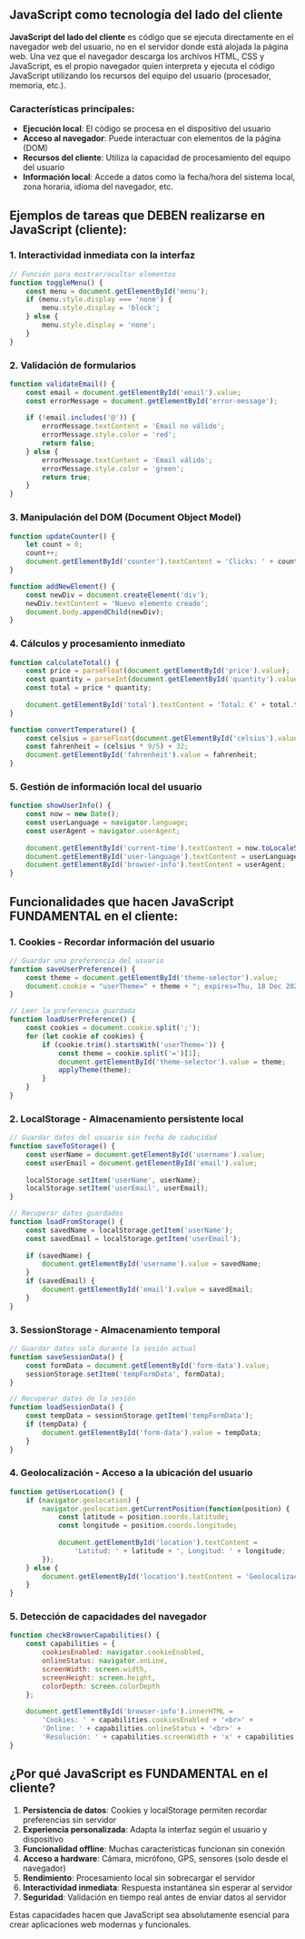 ## JavaScript como tecnología del lado del cliente

**JavaScript del lado del cliente** es código que se ejecuta directamente en el navegador web del usuario, no en el servidor donde está alojada la página web. Una vez que el navegador descarga los archivos HTML, CSS y JavaScript, es el propio navegador quien interpreta y ejecuta el código JavaScript utilizando los recursos del equipo del usuario (procesador, memoria, etc.).

### Características principales:

- **Ejecución local**: El código se procesa en el dispositivo del usuario
- **Acceso al navegador**: Puede interactuar con elementos de la página (DOM)
- **Recursos del cliente**: Utiliza la capacidad de procesamiento del equipo del usuario
- **Información local**: Accede a datos como la fecha/hora del sistema local, zona horaria, idioma del navegador, etc.

## Ejemplos de tareas que DEBEN realizarse en JavaScript (cliente):

### 1. **Interactividad inmediata con la interfaz**
```javascript
// Función para mostrar/ocultar elementos
function toggleMenu() {
    const menu = document.getElementById('menu');
    if (menu.style.display === 'none') {
        menu.style.display = 'block';
    } else {
        menu.style.display = 'none';
    }
}
```

### 2. **Validación de formularios**
```javascript
function validateEmail() {
    const email = document.getElementById('email').value;
    const errorMessage = document.getElementById('error-message');
    
    if (!email.includes('@')) {
        errorMessage.textContent = 'Email no válido';
        errorMessage.style.color = 'red';
        return false;
    } else {
        errorMessage.textContent = 'Email válido';
        errorMessage.style.color = 'green';
        return true;
    }
}
```

### 3. **Manipulación del DOM (Document Object Model)**
```javascript
function updateCounter() {
    let count = 0;
    count++;
    document.getElementById('counter').textContent = 'Clicks: ' + count;
}

function addNewElement() {
    const newDiv = document.createElement('div');
    newDiv.textContent = 'Nuevo elemento creado';
    document.body.appendChild(newDiv);
}
```

### 4. **Cálculos y procesamiento inmediato**
```javascript
function calculateTotal() {
    const price = parseFloat(document.getElementById('price').value);
    const quantity = parseInt(document.getElementById('quantity').value);
    const total = price * quantity;
    
    document.getElementById('total').textContent = 'Total: €' + total.toFixed(2);
}

function convertTemperature() {
    const celsius = parseFloat(document.getElementById('celsius').value);
    const fahrenheit = (celsius * 9/5) + 32;
    document.getElementById('fahrenheit').value = fahrenheit;
}
```

### 5. **Gestión de información local del usuario**
```javascript
function showUserInfo() {
    const now = new Date();
    const userLanguage = navigator.language;
    const userAgent = navigator.userAgent;
    
    document.getElementById('current-time').textContent = now.toLocaleString();
    document.getElementById('user-language').textContent = userLanguage;
    document.getElementById('browser-info').textContent = userAgent;
}
```

## Funcionalidades que hacen JavaScript FUNDAMENTAL en el cliente:

### 1. **Cookies - Recordar información del usuario**
```javascript
// Guardar una preferencia del usuario
function saveUserPreference() {
    const theme = document.getElementById('theme-selector').value;
    document.cookie = "userTheme=" + theme + "; expires=Thu, 18 Dec 2025 12:00:00 UTC; path=/";
}

// Leer la preferencia guardada
function loadUserPreference() {
    const cookies = document.cookie.split(';');
    for (let cookie of cookies) {
        if (cookie.trim().startsWith('userTheme=')) {
            const theme = cookie.split('=')[1];
            document.getElementById('theme-selector').value = theme;
            applyTheme(theme);
        }
    }
}
```

### 2. **LocalStorage - Almacenamiento persistente local**
```javascript
// Guardar datos del usuario sin fecha de caducidad
function saveToStorage() {
    const userName = document.getElementById('username').value;
    const userEmail = document.getElementById('email').value;
    
    localStorage.setItem('userName', userName);
    localStorage.setItem('userEmail', userEmail);
}

// Recuperar datos guardados
function loadFromStorage() {
    const savedName = localStorage.getItem('userName');
    const savedEmail = localStorage.getItem('userEmail');
    
    if (savedName) {
        document.getElementById('username').value = savedName;
    }
    if (savedEmail) {
        document.getElementById('email').value = savedEmail;
    }
}
```

### 3. **SessionStorage - Almacenamiento temporal**
```javascript
// Guardar datos solo durante la sesión actual
function saveSessionData() {
    const formData = document.getElementById('form-data').value;
    sessionStorage.setItem('tempFormData', formData);
}

// Recuperar datos de la sesión
function loadSessionData() {
    const tempData = sessionStorage.getItem('tempFormData');
    if (tempData) {
        document.getElementById('form-data').value = tempData;
    }
}
```

### 4. **Geolocalización - Acceso a la ubicación del usuario**
```javascript
function getUserLocation() {
    if (navigator.geolocation) {
        navigator.geolocation.getCurrentPosition(function(position) {
            const latitude = position.coords.latitude;
            const longitude = position.coords.longitude;
            
            document.getElementById('location').textContent = 
                'Latitud: ' + latitude + ', Longitud: ' + longitude;
        });
    } else {
        document.getElementById('location').textContent = 'Geolocalización no soportada';
    }
}
```

### 5. **Detección de capacidades del navegador**
```javascript
function checkBrowserCapabilities() {
    const capabilities = {
        cookiesEnabled: navigator.cookieEnabled,
        onlineStatus: navigator.onLine,
        screenWidth: screen.width,
        screenHeight: screen.height,
        colorDepth: screen.colorDepth
    };
    
    document.getElementById('browser-info').innerHTML = 
        'Cookies: ' + capabilities.cookiesEnabled + '<br>' +
        'Online: ' + capabilities.onlineStatus + '<br>' +
        'Resolución: ' + capabilities.screenWidth + 'x' + capabilities.screenHeight;
}
```

## ¿Por qué JavaScript es FUNDAMENTAL en el cliente?

1. **Persistencia de datos**: Cookies y localStorage permiten recordar preferencias sin servidor
2. **Experiencia personalizada**: Adapta la interfaz según el usuario y dispositivo
3. **Funcionalidad offline**: Muchas características funcionan sin conexión
4. **Acceso a hardware**: Cámara, micrófono, GPS, sensores (solo desde el navegador)
5. **Rendimiento**: Procesamiento local sin sobrecargar el servidor
6. **Interactividad inmediata**: Respuesta instantánea sin esperar al servidor
7. **Seguridad**: Validación en tiempo real antes de enviar datos al servidor

Estas capacidades hacen que JavaScript sea absolutamente esencial para crear aplicaciones web modernas y funcionales.